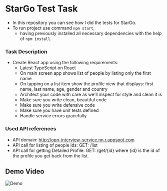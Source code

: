 # StarGo Test Task

- In this repository you can see how I did the tests for StarGo.
- To run project use command ```npm start```,
    * having previously installed all necessary dependencies with the help of ```npm install```.

### Task Description

* Create React app using the following requirements:
    * Latest TypeScript on React
    * On main screen app shows list of people by listing only the first name
    * On tapping on a list item show the profile view that displays: first name, last name, age,
      gender and country
    * Architect your code with care as we'll inspect for style and clean it is
    * Make sure you write clean, beautiful code
    * Make sure you write defensive code
    * Make sure you have unit tests defined
    * Handle service errors gracefully

### Used API references

* API domain: http://opn-interview-service.nn.r.appspot.com
* API call for listing of people ids: GET: /list
* API call for getting Detailed Profile: GET: /get/{id} where {id} is the id of the profile you
  get back from the list.

## Demo Video

![Demo](https://user-images.githubusercontent.com/94409173/188242694-e970f7a2-bf56-4e53-921d-65322dad7ef4.gif)